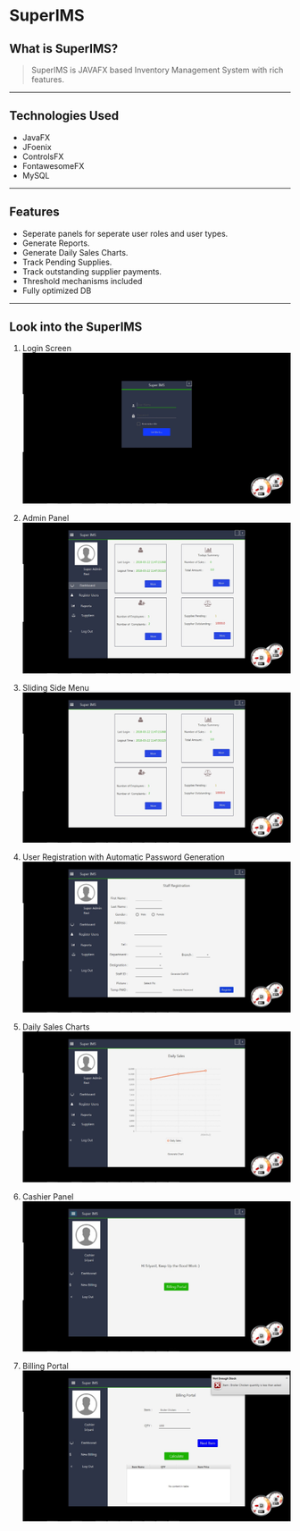 # SuperIMS

## What is SuperIMS?

>SuperIMS is JAVAFX based Inventory Management System with rich features.

---
## Technologies Used

* JavaFX
* JFoenix
* ControlsFX
* FontawesomeFX
* MySQL

---

## Features

* Seperate panels for seperate user roles and user types.
* Generate Reports.
* Generate Daily Sales Charts.
* Track Pending Supplies.
* Track outstanding supplier payments.
* Threshold mechanisms included
* Fully optimized DB

---

## Look into the SuperIMS

1. Login Screen
![Login Screen](src/com/superIMS/assests/imgs/readmepics/superIMS-1.jpg)

1. Admin Panel
![Admin Panel](src/com/superIMS/assests/imgs/readmepics/superIMS-2.jpg)

1. Sliding Side Menu
![Side Menu](src/com/superIMS/assests/imgs/readmepics/superIMS-3.jpg)

1. User Registration with Automatic Password Generation
![User Registration](src/com/superIMS/assests/imgs/readmepics/superIMS-4.jpg)

1. Daily Sales Charts
![Daily Sales](src/com/superIMS/assests/imgs/readmepics/superIMS-5.jpg)

1. Cashier Panel
![Cashier Panel](src/com/superIMS/assests/imgs/readmepics/superIMS-7.jpg)

1. Billing Portal
![Billing Portal](src/com/superIMS/assests/imgs/readmepics/superIMS-8.jpg)

